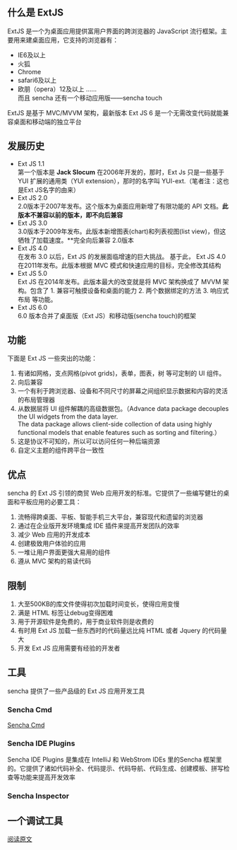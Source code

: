 ## 什么是 ExtJS
ExtJS 是一个为桌面应用提供富用户界面的跨浏览器的 JavaScript 流行框架。主要用来建桌面应用，它支持的浏览器有：    
* IE6及以上    
* 火狐    
* Chrome    
* safari6及以上    
* 欧朋（opera）12及以上  ……    
而且 sencha 还有一个移动应用版——sencha touch    
     
ExtJS 是基于 MVC/MVVM 架构，最新版本 Ext JS 6 是一个无需改变代码就能兼容桌面和移动端的独立平台     
## 发展历史
* Ext JS 1.1     
第一个版本是 **Jack Slocum** 在2006年开发的，那时，Ext Js 只是一些基于 YUI 扩展的通用类（YUI extension），那时的名字叫 YUI-ext.（笔者注：这也是Ext JS名字的由来）
* Ext JS 2.0      
2.0版本于2007年发布。这个版本为桌面应用新增了有限功能的 API 文档。**此版本不兼容以前的版本，即不向后兼容**     
* Ext JS 3.0    
3.0版本于2009年发布。此版本新增图表(chart)和列表视图(list view)，但这牺牲了加载速度。**完全向后兼容 2.0版本     
* Ext JS 4.0      
在发布 3.0 以后，Ext JS 的发展面临增速的巨大挑战。 基于此， Ext JS 4.0 在2011年发布。此版本根据 MVC 模式和快速应用的目标，完全修改其结构     
* Ext JS 5.0      
Ext JS 在2014年发布。此版本最大的改变就是将 MVC 架构换成了 MVVM 架构。包含了 1. 兼容可触摸设备和桌面的能力 2. 两个数据绑定的方法 3. 响应式布局 等功能。    
* Ext JS 6.0      
6.0 版本合并了桌面版（Ext JS）和移动版(sencha touch)的框架      
         
## 功能
下面是 Ext JS 一些突出的功能：     
1. 有诸如网格，支点网格(pivot grids)，表单，图表，树 等可定制的 UI 组件。     
2. 向后兼容    
3. 一个有利于跨浏览器、设备和不同尺寸的屏幕之间组织显示数据和内容的灵活的布局管理器     
4. 从数据层将 UI 组件解耦的高级数据包。（Advance data package decouples the UI widgets from the data layer.     
The data package allows client-side collection of data using highly functional models that enable features such as sorting and filtering.）    
5. 这是协议不可知的，所以可以访问任何一种后端资源     
6. 自定义主题的组件跨平台一致性
        
## 优点
sencha 的 Ext JS 引领的商贸 Web 应用开发的标准。它提供了一些编写健壮的桌面和平板应用的必要工具：      
1. 流畅得跨桌面、平板、智能手机三大平台，兼容现代和遗留的浏览器      
2. 通过在企业版开发环境集成 IDE 插件来提高开发团队的效率      
3. 减少 Web 应用的开发成本     
4. 创建极致用户体验的应用     
5. 一堆让用户界面更强大易用的组件      
6. 遵从 MVC 架构的易读代码       
          
## 限制
1. 大至500KB的库文件使得初次加载时间变长，使得应用变慢      
2. 满是 HTML 标签让debug变得困难     
3. 用于开源软件是免费的，用于商业软件则是收费的      
4. 有时用 Ext JS 加载一些东西时的代码量远比纯 HTML 或者 Jquery 的代码量大      
5. 开发 Ext JS 应用需要有经验的开发者          
           
## 工具
sencha 提供了一些产品级的 Ext JS 应用开发工具 
### Sencha Cmd
[Sencha Cmd](http://www.tuicool.com/articles/7niIJf)         
### Sencha IDE Plugins
Sencha IDE Plugins 是集成在 IntelliJ 和 WebStrom IDEs 里的Sencha 框架里的。它提供了诸如代码补全、代码提示、代码导航、代码生成、创建模板、拼写检查等功能来提高开发效率
### Sencha Inspector
一个调试工具
----------------------------
[阅读原文](https://www.tutorialspoint.com/extjs/extjs_overview.htm)

